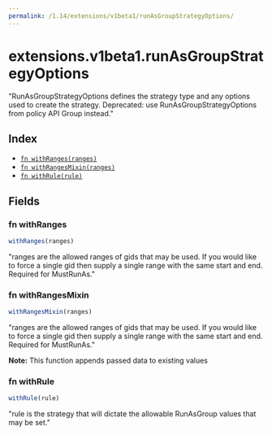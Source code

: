 ```yaml
---
permalink: /1.14/extensions/v1beta1/runAsGroupStrategyOptions/
---
```


# extensions.v1beta1.runAsGroupStrategyOptions

"RunAsGroupStrategyOptions defines the strategy type and any options used to create the strategy. Deprecated: use RunAsGroupStrategyOptions from policy API Group instead."

## Index

* [`fn withRanges(ranges)`](#fn-withranges)
* [`fn withRangesMixin(ranges)`](#fn-withrangesmixin)
* [`fn withRule(rule)`](#fn-withrule)

## Fields

### fn withRanges

```ts
withRanges(ranges)
```

"ranges are the allowed ranges of gids that may be used. If you would like to force a single gid then supply a single range with the same start and end. Required for MustRunAs."

### fn withRangesMixin

```ts
withRangesMixin(ranges)
```

"ranges are the allowed ranges of gids that may be used. If you would like to force a single gid then supply a single range with the same start and end. Required for MustRunAs."

**Note:** This function appends passed data to existing values

### fn withRule

```ts
withRule(rule)
```

"rule is the strategy that will dictate the allowable RunAsGroup values that may be set."